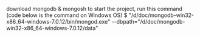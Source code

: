 download mongodb & mongosh
to start the project, run this command (code below is the command on Windows OS)
$ "/d/doc/mongodb-win32-x86_64-windows-7.0.12/bin/mongod.exe" --dbpath="/d/doc/mongodb-win32-x86_64-windows-7.0.12/data"
